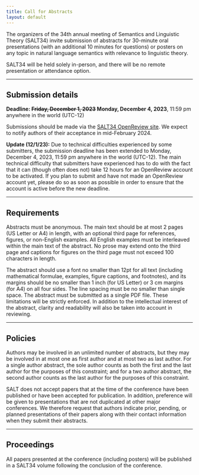 ```yaml
---
title: Call for Abstracts
layout: default
---
```


The organizers of the 34th annual meeting of Semantics and Linguistic Theory (SALT34) invite submission of abstracts for 30-minute oral presentations (with an additional 10 minutes for questions) or posters on any topic in natural language semantics with relevance to linguistic theory. 

SALT34 will be held solely in-person, and there will be no remote presentation or attendance option.

<hr/>

## Submission details

**<span class="alert">Deadline:</span> <s>Friday, December 1, 2023</s> Monday, December 4, 2023**, 11:59 pm anywhere in the world (UTC-12)

Submissions should be made via the [SALT34 OpenReview site](https://openreview.net/group?id=saltconf.github.io/SALT/2024/Conference). We expect to notify authors of their acceptance in mid-February 2024.

**Update (12/1/23):** Due to technical difficulties experienced by some submitters, the submission deadline has been extended to Monday, December 4, 2023, 11:59 pm anywhere in the world (UTC-12). The main technical difficulty that submitters have experienced has to do with the fact that it can (though often does not) take 12 hours for an OpenReview account to be activated. If you plan to submit and have not made an OpenReview account yet, please do so as soon as possible in order to ensure that the account is active before the new deadline. 

<hr/>

## Requirements

Abstracts must be anonymous. The main text should be at most 2 pages (US Letter or A4) in length, with an optional third page for references, figures, or non-English examples. All English examples must be interleaved within the main text of the abstract. No prose may extend onto the third page and captions for figures on the third page must not exceed 100 characters in length.

The abstract should use a font no smaller than 12pt for all text (including mathematical formulae, examples, figure captions, and footnotes), and its margins should be no smaller than 1 inch (for US Letter) or 3 cm margins (for A4) on all four sides. The line spacing must be no smaller than single space. The abstract must be submitted as a single PDF file. These limitations will be strictly enforced. In addition to the intellectual interest of the abstract, clarity and readability will also be taken into account in reviewing.

<hr/>

## Policies

Authors may be involved in an unlimited number of abstracts, but they may be involved in at most one as first author and at most two as last author. For a single author abstract, the sole author counts as both the first and the last author for the purposes of this constraint; and for a two author abstract, the second author counts as the last author for the purposes of this constraint.

SALT does not accept papers that at the time of the conference have been published or have been accepted for publication. In addition, preference will be given to presentations that are not duplicated at other major conferences. We therefore request that authors indicate prior, pending, or planned presentations of their papers along with their contact information when they submit their abstracts.

<hr/>

## Proceedings

All papers presented at the conference (including posters) will be published in a SALT34 volume following the conclusion of the conference.
